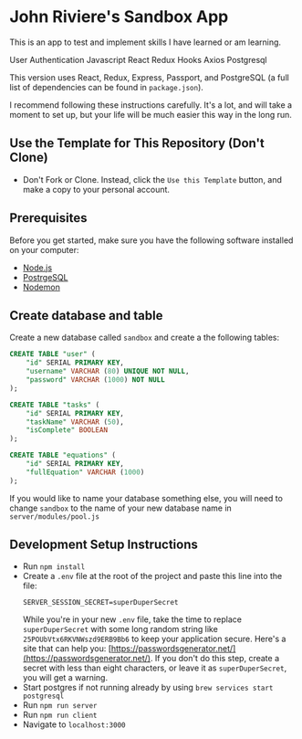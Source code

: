 # John Riviere's Sandbox App


This is an app to test and implement skills I have learned or am learning.  

User Authentication
Javascript
React
Redux
Hooks
Axios
Postgresql


This version uses React, Redux, Express, Passport, and PostgreSQL (a full list of dependencies can be found in `package.json`).

I recommend following these instructions carefully. It's a lot, and will take a moment to set up, but your life will be much easier this way in the long run.

## Use the Template for This Repository (Don't Clone) 

- Don't Fork or Clone. Instead, click the `Use this Template` button, and make a copy to your personal account.


## Prerequisites

Before you get started, make sure you have the following software installed on your computer:

- [Node.js](https://nodejs.org/en/)
- [PostrgeSQL](https://www.postgresql.org/)
- [Nodemon](https://nodemon.io/)

## Create database and table

Create a new database called `sandbox` and create a the following tables:

```SQL
CREATE TABLE "user" (
    "id" SERIAL PRIMARY KEY,
    "username" VARCHAR (80) UNIQUE NOT NULL,
    "password" VARCHAR (1000) NOT NULL
);

CREATE TABLE "tasks" (
    "id" SERIAL PRIMARY KEY,
    "taskName" VARCHAR (50),
    "isComplete" BOOLEAN 
);

CREATE TABLE "equations" (
    "id" SERIAL PRIMARY KEY,
    "fullEquation" VARCHAR (1000)
);
```

If you would like to name your database something else, you will need to change `sandbox` to the name of your new database name in `server/modules/pool.js`

## Development Setup Instructions

- Run `npm install`
- Create a `.env` file at the root of the project and paste this line into the file:
  ```
  SERVER_SESSION_SECRET=superDuperSecret
  ```
  While you're in your new `.env` file, take the time to replace `superDuperSecret` with some long random string like `25POUbVtx6RKVNWszd9ERB9Bb6` to keep your application secure. Here's a site that can help you: [https://passwordsgenerator.net/](https://passwordsgenerator.net/). If you don't do this step, create a secret with less than eight characters, or leave it as `superDuperSecret`, you will get a warning.
- Start postgres if not running already by using `brew services start postgresql`
- Run `npm run server`
- Run `npm run client`
- Navigate to `localhost:3000`

